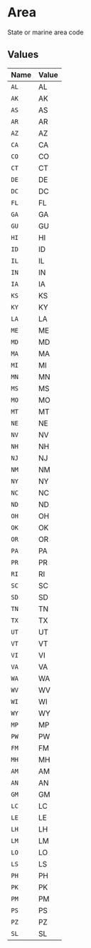 # Area

State or marine area code


## Values

| Name  | Value |
| ----- | ----- |
| `AL`  | AL    |
| `AK`  | AK    |
| `AS`  | AS    |
| `AR`  | AR    |
| `AZ`  | AZ    |
| `CA`  | CA    |
| `CO`  | CO    |
| `CT`  | CT    |
| `DE`  | DE    |
| `DC`  | DC    |
| `FL`  | FL    |
| `GA`  | GA    |
| `GU`  | GU    |
| `HI`  | HI    |
| `ID`  | ID    |
| `IL`  | IL    |
| `IN`  | IN    |
| `IA`  | IA    |
| `KS`  | KS    |
| `KY`  | KY    |
| `LA`  | LA    |
| `ME`  | ME    |
| `MD`  | MD    |
| `MA`  | MA    |
| `MI`  | MI    |
| `MN`  | MN    |
| `MS`  | MS    |
| `MO`  | MO    |
| `MT`  | MT    |
| `NE`  | NE    |
| `NV`  | NV    |
| `NH`  | NH    |
| `NJ`  | NJ    |
| `NM`  | NM    |
| `NY`  | NY    |
| `NC`  | NC    |
| `ND`  | ND    |
| `OH`  | OH    |
| `OK`  | OK    |
| `OR`  | OR    |
| `PA`  | PA    |
| `PR`  | PR    |
| `RI`  | RI    |
| `SC`  | SC    |
| `SD`  | SD    |
| `TN`  | TN    |
| `TX`  | TX    |
| `UT`  | UT    |
| `VT`  | VT    |
| `VI`  | VI    |
| `VA`  | VA    |
| `WA`  | WA    |
| `WV`  | WV    |
| `WI`  | WI    |
| `WY`  | WY    |
| `MP`  | MP    |
| `PW`  | PW    |
| `FM`  | FM    |
| `MH`  | MH    |
| `AM`  | AM    |
| `AN`  | AN    |
| `GM`  | GM    |
| `LC`  | LC    |
| `LE`  | LE    |
| `LH`  | LH    |
| `LM`  | LM    |
| `LO`  | LO    |
| `LS`  | LS    |
| `PH`  | PH    |
| `PK`  | PK    |
| `PM`  | PM    |
| `PS`  | PS    |
| `PZ`  | PZ    |
| `SL`  | SL    |